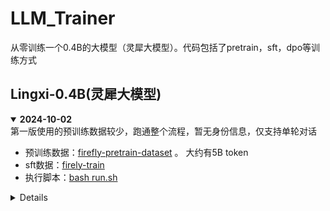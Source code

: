 # LLM_Trainer
从零训练一个0.4B的大模型（灵犀大模型）。代码包括了pretrain，sft，dpo等训练方式

## Lingxi-0.4B(灵犀大模型)
<details open> 
<summary>  <b>2024-10-02</b> </summary>
第一版使用的预训练数据较少，跑通整个流程，暂无身份信息，仅支持单轮对话<br>

- 预训练数据：[firefly-pretrain-dataset](https://huggingface.co/datasets/YeungNLP/firefly-pretrain-dataset) 。 大约有5B token <br>
- sft数据：[firely-train](https://huggingface.co/datasets/YeungNLP/firefly-train-1.1M)<br>
- 执行脚本：[bash run.sh](https://github.com/wangru8080/LLM_Trainer/blob/main/run.sh)<br>
<details close> 
- case:
![](https://github.com/wangru8080/LLM_Trainer/blob/main/resource/case0.png)
![](https://github.com/wangru8080/LLM_Trainer/blob/main/resource/case1.png)
![](https://github.com/wangru8080/LLM_Trainer/blob/main/resource/case2.png)
![](https://github.com/wangru8080/LLM_Trainer/blob/main/resource/case3.png)

<details close> 
<summary>  <b>2024-10-05</b> </summary>

使用[Skypile-150B](https://huggingface.co/datasets/Skywork/SkyPile-150B)开源训练数据进行预训练，约150B token。进行中，由于资源的情况大约需要训练1400个小时
